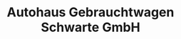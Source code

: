 ---
title: "Autohaus Gebrauchtwagen Schwarte GmbH"
url: /emden/autohaus-gebrauchtwagen-schwarte-gmbh/
shop: Autohaus
---
